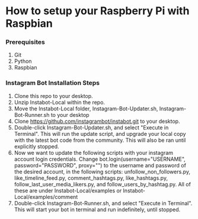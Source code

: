 # How to setup your Raspberry Pi with Raspbian

### Prerequisites
1. Git
2. Python
3. Raspbian

### Instagram Bot Installation Steps
1. Clone this repo to your desktop.
2. Unzip Instabot-Local within the repo.
3. Move the Instabot-Local folder, Instagram-Bot-Updater.sh, Instagram-Bot-Runner.sh to your desktop
4. Clone https://github.com/instagrambot/instabot.git to your desktop.
5. Double-click Instagram-Bot-Updater.sh, and select "Execute in Terminal". This will run the update script, and upgrade your local copy with the latest bot code from the community. This will also be ran until explicitly stopped.
6. Now we want to update the following scripts with your instagram account login credentials. Change bot.login(username="USERNAME", password="PASSWORD", proxy="") to the username and password of the desired account, in the following scripts: unfollow_non_followers.py, like_timeline_feed.py, comment_hashtags.py, like_hashtags.py, follow_last_user_media_likers.py, and follow_users_by_hashtag.py. All of these are under Instabot-Local/examples or Instabot-Local/examples/comment
7. Double-click Instagram-Bot-Runner.sh, and select "Execute in Terminal". This will start your bot in terminal and run indefinitely, until stopped.
